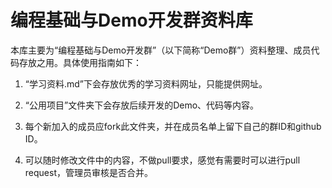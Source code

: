 # 编程基础与Demo开发群资料库

本库主要为“编程基础与Demo开发群”（以下简称“Demo群”）资料整理、成员代码存放之用。具体使用指南如下：

1. “学习资料.md”下会存放优秀的学习资料网址，只能提供网址。

2. “公用项目”文件夹下会存放后续开发的Demo、代码等内容。

3. 每个新加入的成员应fork此文件夹，并在成员名单上留下自己的群ID和github ID。

4. 可以随时修改文件中的内容，不做pull要求，感觉有需要时可以进行pull request，管理员审核是否合并。

